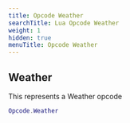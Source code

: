```yaml
---
title: Opcode Weather
searchTitle: Lua Opcode Weather
weight: 1
hidden: true
menuTitle: Opcode Weather
---
```

## Weather

This represents a Weather opcode
```lua
Opcode.Weather
```